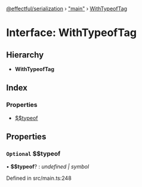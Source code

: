 [@effectful/serialization](../README.md) › ["main"](../modules/_main_.md) › [WithTypeofTag](_main_.withtypeoftag.md)

# Interface: WithTypeofTag

## Hierarchy

* **WithTypeofTag**

## Index

### Properties

* [$$typeof](_main_.withtypeoftag.md#optional-typeof)

## Properties

### `Optional` $$typeof

• **$$typeof**? : *undefined | symbol*

Defined in src/main.ts:248
